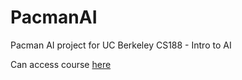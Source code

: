 # PacmanAI
Pacman AI project for UC Berkeley CS188 - Intro to AI

Can access course [here](http://ai.berkeley.edu/home.html)
